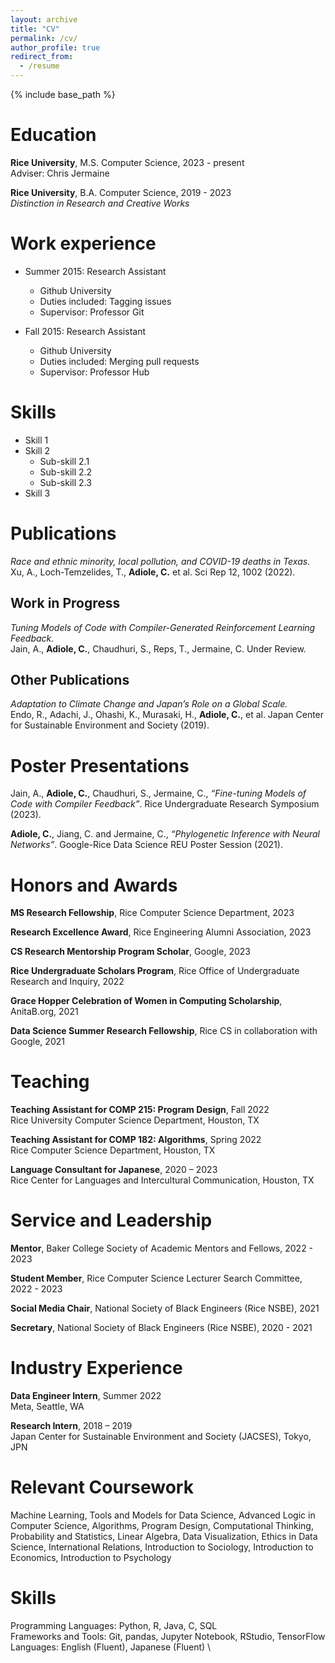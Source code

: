 ```yaml
---
layout: archive
title: "CV"
permalink: /cv/
author_profile: true
redirect_from:
  - /resume
---
```


{% include base_path %}

Education
======
**Rice University**, M.S. Computer Science, 2023 - present \
Adviser: Chris Jermaine

**Rice University**, B.A. Computer Science, 2019 - 2023 \
*Distinction in Research and Creative Works*

Work experience
======
* Summer 2015: Research Assistant
  * Github University
  * Duties included: Tagging issues
  * Supervisor: Professor Git

* Fall 2015: Research Assistant
  * Github University
  * Duties included: Merging pull requests
  * Supervisor: Professor Hub
  
Skills
======
* Skill 1
* Skill 2
  * Sub-skill 2.1
  * Sub-skill 2.2
  * Sub-skill 2.3
* Skill 3

Publications
======
*Race and ethnic minority, local pollution, and COVID-19 deaths in Texas.* \
Xu, A., Loch-Temzelides, T., **Adiole, C.** et al.  Sci Rep 12, 1002 (2022).

## Work in Progress
*Tuning Models of Code with Compiler-Generated Reinforcement Learning Feedback.* \
Jain, A., **Adiole, C.**, Chaudhuri, S., Reps, T., Jermaine, C. Under Review. 

## Other Publications
*Adaptation to Climate Change and Japan’s Role on a Global Scale.* \
Endo, R., Adachi, J., Ohashi, K., Murasaki, H., **Adiole, C.**, et al. Japan Center for Sustainable Environment and Society (2019).

Poster Presentations
==== 
Jain, A., **Adiole, C.**, Chaudhuri, S., Jermaine, C., *“Fine-tuning Models of Code with Compiler Feedback”*. Rice Undergraduate Research Symposium (2023). 

**Adiole, C.**, Jiang, C. and Jermaine, C., *“Phylogenetic Inference with Neural Networks”*. Google-Rice Data Science REU Poster Session (2021). 

  
Honors and Awards
======
**MS Research Fellowship**, Rice Computer Science Department, 2023

**Research Excellence Award**, Rice Engineering Alumni Association, 2023 

**CS Research Mentorship Program Scholar**, Google, 2023

**Rice Undergraduate Scholars Program**, Rice Office of Undergraduate Research and Inquiry, 2022 

**Grace Hopper Celebration of Women in Computing Scholarship**, AnitaB.org, 2021 

**Data Science Summer Research Fellowship**, Rice CS in collaboration with Google, 2021

  
Teaching
======
**Teaching Assistant for COMP 215: Program Design**, Fall 2022 \
Rice University Computer Science Department, Houston, TX 

**Teaching Assistant for COMP 182: Algorithms**, Spring 2022 \
Rice Computer Science Department, Houston, TX 

**Language Consultant for Japanese**, 2020 – 2023 \
Rice Center for Languages and Intercultural Communication, Houston, TX
  
Service and Leadership
======
**Mentor**, Baker College Society of Academic Mentors and Fellows,  2022 - 2023

**Student Member**, Rice Computer Science Lecturer Search Committee, 2022 - 2023

**Social Media Chair**, National Society of Black Engineers (Rice NSBE), 2021

**Secretary**, National Society of Black Engineers (Rice NSBE), 2020 - 2021

Industry Experience
====
**Data Engineer Intern**, Summer 2022 \
Meta, Seattle, WA

**Research Intern**, 2018 – 2019 \
Japan Center for Sustainable Environment and Society (JACSES), Tokyo, JPN 


Relevant Coursework
==== 
Machine Learning, Tools and Models for Data Science, Advanced Logic in Computer Science, Algorithms, Program Design, Computational Thinking, Probability and Statistics, Linear Algebra, Data Visualization, Ethics in Data Science, International Relations, Introduction to Sociology, Introduction to Economics, Introduction to Psychology 

Skills
==== 
Programming Languages: Python, R, Java, C, SQL \
Frameworks and Tools: Git, pandas, Jupyter Notebook, RStudio, TensorFlow \
Languages: English (Fluent), Japanese (Fluent) \